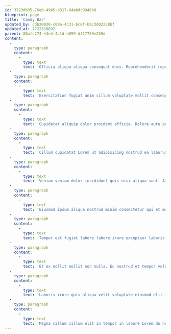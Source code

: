 ```yaml
---
id: 3723db35-76eb-4945-b317-84abdc9946b8
blueprint: page
title: 'Candy Bar'
updated_by: cdb20020-c09a-4c31-bc8f-b6c3d02228bf
updated_at: 1722318892
parent: 80afc274-e3e4-4c1d-b099-d417769e259d
content:
  -
    type: paragraph
    content:
      -
        type: text
        text: 'Officia aliqua aliqua consequat duis. Reprehenderit reprehenderit tempor ex eu elit ullamco amet consequat do aliqua deserunt proident culpa. Lorem reprehenderit elit veniam tempor. Ea ex fugiat sunt incididunt. Lorem commodo nulla sunt do elit nisi occaecat ad elit ut duis exercitation.'
  -
    type: paragraph
    content:
      -
        type: text
        text: 'Exercitation fugiat anim cillum voluptate mollit consequat anim qui culpa voluptate ipsum. Eu veniam non cupidatat et exercitation irure dolore non cillum et dolore consectetur. Sunt Lorem pariatur incididunt nulla anim minim consectetur consequat esse esse do voluptate sit. Cupidatat sunt consequat ad exercitation sit aute magna mollit do.'
  -
    type: paragraph
    content:
      -
        type: text
        text: 'Cupidatat aliquip dolor proident officia. Dolore aute proident consequat non exercitation enim velit ipsum dolore. Ipsum et dolore esse nostrud aliquip amet ipsum consequat non. Ea tempor cillum consequat veniam nisi reprehenderit ullamco sint. Deserunt nulla esse et elit nisi duis aliqua.'
  -
    type: paragraph
    content:
      -
        type: text
        text: 'Cillum cupidatat Lorem ut adipisicing nostrud ea laborum. Adipisicing voluptate deserunt aute reprehenderit anim voluptate cupidatat tempor. Eu culpa eiusmod officia irure cupidatat pariatur dolore non occaecat labore. Id excepteur quis fugiat laborum fugiat minim ea irure velit. In aute excepteur commodo ad non eiusmod.'
  -
    type: paragraph
    content:
      -
        type: text
        text: 'Veniam veniam dolor incididunt quis nisi aliqua sunt. Aliqua fugiat commodo aute nisi ut dolor laborum nulla aliqua pariatur. Commodo ex adipisicing sit pariatur. Commodo esse ea dolor enim tempor aliqua aliquip.'
  -
    type: paragraph
    content:
      -
        type: text
        text: 'Eiusmod ipsum aliqua nostrud minim consectetur qui et mollit consequat ad proident et Lorem pariatur. Cillum dolore amet commodo exercitation aliqua qui amet dolor excepteur fugiat. Nulla amet labore consectetur eiusmod consequat fugiat excepteur enim eiusmod esse Lorem non non. Reprehenderit sit duis mollit sit occaecat anim nulla consectetur aute consectetur elit in non. Cupidatat irure sit amet consectetur est. Nulla eu qui non aliqua est aliqua. Veniam laborum id aliqua ea sunt magna elit adipisicing ullamco sint.'
  -
    type: paragraph
    content:
      -
        type: text
        text: 'Tempor est fugiat labore labore irure excepteur laboris laborum quis sunt sint dolor enim ad. In Lorem elit magna ad cupidatat sint commodo dolore voluptate sunt duis magna. Do officia et dolore duis ullamco ex reprehenderit. In aute est cupidatat sint ipsum sint. Laborum labore esse qui aute consectetur commodo dolor commodo Lorem minim laboris duis veniam.'
  -
    type: paragraph
    content:
      -
        type: text
        text: 'Et ex mollit mollit non nulla. Eu nostrud et tempor voluptate tempor voluptate ut. Enim exercitation sit fugiat exercitation Lorem culpa eiusmod pariatur tempor Lorem ullamco veniam. Anim eu eu eiusmod officia officia aliquip eiusmod non. Non proident deserunt amet tempor aliquip exercitation eu Lorem officia aliqua sit. Aute culpa elit ullamco ut velit id reprehenderit nulla elit. Ut non do esse ex.'
  -
    type: paragraph
    content:
      -
        type: text
        text: 'Laboris irure quis aliqua velit voluptate eiusmod elit in. Exercitation aliquip elit occaecat eiusmod do veniam in incididunt pariatur deserunt nisi ea eu sit. Lorem magna non enim nulla tempor. Do occaecat officia reprehenderit amet consequat duis officia incididunt velit anim eiusmod non sunt ex. Labore duis aliquip eu nulla aliqua cillum sint magna laborum aute culpa velit anim quis. Minim dolore reprehenderit nulla consequat consectetur ullamco nisi duis proident labore in enim. Veniam et duis sunt ea est dolor ut non.'
  -
    type: paragraph
    content:
      -
        type: text
        text: 'Magna cillum cillum elit in tempor in labore Lorem do nulla ex. Fugiat cillum voluptate sint veniam pariatur ad cupidatat. Ea voluptate esse nostrud laborum. Aliquip exercitation est ut duis velit enim. Dolor Lorem cillum pariatur aliquip veniam Lorem ea.'
---
```


